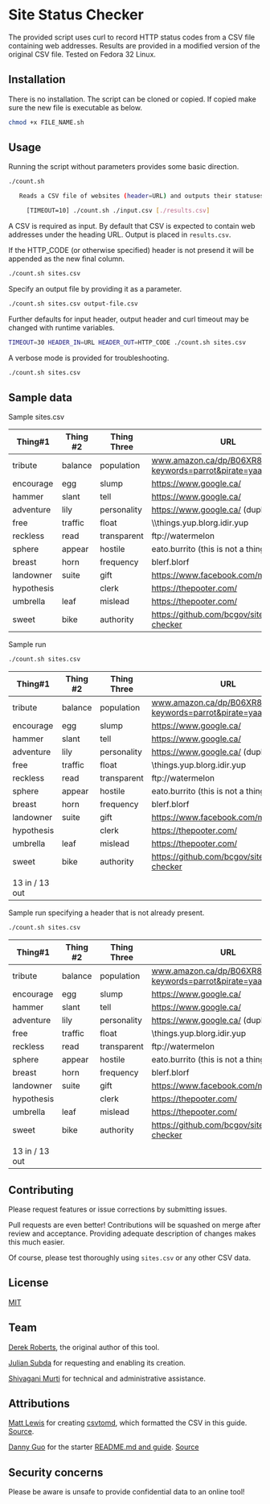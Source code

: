 # Site Status Checker

The provided script uses curl to record HTTP status codes from a CSV file containing web addresses.  Results are provided in a modified version of the original CSV file.  Tested on Fedora 32 Linux.

## Installation

There is no installation.  The script can be cloned or copied.  If copied make sure the new file is executable as below.

```bash
chmod +x FILE_NAME.sh
```

## Usage

Running the script without parameters provides some basic direction.

```bash
./count.sh 

   Reads a CSV file of websites (header=URL) and outputs their statuses (header=HTTP_STATUS)

     [TIMEOUT=10] ./count.sh ./input.csv [./results.csv]
```

A CSV is required as input.  By default that CSV is expected to contain web addresses under the heading URL.  Output is placed in `results.csv`.

If the HTTP_CODE (or otherwise specified) header is not presend it will be appended as the new final column.

```bash
./count.sh sites.csv 
```

Specify an output file by providing it as a parameter.
```bash
./count.sh sites.csv output-file.csv
```

Further defaults for input header, output header and curl timeout may be changed with runtime variables.

```bash
TIMEOUT=30 HEADER_IN=URL HEADER_OUT=HTTP_CODE ./count.sh sites.csv 
```

A verbose mode is provided for troubleshooting.

```bash
./count.sh sites.csv 
```

## Sample data

Sample sites.csv

| Thing#1    | Thing #2 | Thing Three | URL                                                     |            |  blerf      | woog      | HTTP_STATUS    | Thing_four |
| ---------- | -------- | ----------- | ------------------------------------------------------- | ---------- | ----------- | --------- | -------------- | ---------- |
| tribute    | balance  | population  | www.amazon.ca/dp/B06XR8LS2L?keywords=parrot&pirate=yaar |            | needle      | effective | response       | infinite   |
| encourage  | egg      | slump       | https://www.google.ca/                                  | first      |             | urgency   | decorative     | connection |
| hammer     | slant    | tell        | https://www.google.ca/                                  | regulation | tumble      | premature | goalkeeper     | elbow      |
| adventure  | lily     | personality | https://www.google.ca/ (duplicate!)                     | pour       | proud       | lamb      | !@#$%!!http:// | threaten   |
| free       | traffic  | float       | \\\things.yup.blorg.idir.yup                             | muscle     | gate        | carry     | hover          | butterfly  |
| reckless   | read     | transparent | ftp://watermelon                                        | prison     | photography | owe       | barrier        | conscious  |
| sphere     | appear   | hostile     | eato.burrito (this is not a thing)                      | oh         | garbage     | reform    | dressing       | gradient   |
| breast     | horn     | frequency   | blerf.blorf                                             | brink      | shaft       | award     | agriculture    | lawyer     |
| landowner  | suite    | gift        | https://www.facebook.com/marketplace                    | kid        | hip         | accept    | leg            | album      |
| hypothesis |          | clerk       | https://thepooter.com/                                  | tragedy    | retain      | decrease  | verdict        | reduction  |
| umbrella   | leaf     | mislead     | https://thepooter.com/                                  | conviction | wrap        | position  | shatter        | reflection |
| sweet      | bike     | authority   | https://github.com/bcgov/site-status-checker            | beg        | alive       | seem      | ratio          | margin     |

Sample run
```bash
./count.sh sites.csv
```

| Thing#1        | Thing #2 | Thing Three | URL                                                     |            |  blerf      | woog      | HTTP_STATUS | Thing_four |
| -------------- | -------- | ----------- | ------------------------------------------------------- | ---------- | ----------- | --------- | ----------- | ---------- |
| tribute        | balance  | population  | www.amazon.ca/dp/B06XR8LS2L?keywords=parrot&pirate=yaar |            | needle      | effective | 503         | infinite   |
| encourage      | egg      | slump       | https://www.google.ca/                                  | first      |             | urgency   | 200         | connection |
| hammer         | slant    | tell        | https://www.google.ca/                                  | regulation | tumble      | premature | 200         | elbow      |
| adventure      | lily     | personality | https://www.google.ca/ (duplicate!)                     | pour       | proud       | lamb      | 200         | threaten   |
| free           | traffic  | float       | \\things.yup.blorg.idir.yup                             | muscle     | gate        | carry     | Excluded    | butterfly  |
| reckless       | read     | transparent | ftp://watermelon                                        | prison     | photography | owe       | Excluded    | conscious  |
| sphere         | appear   | hostile     | eato.burrito (this is not a thing)                      | oh         | garbage     | reform    | Unavailable | gradient   |
| breast         | horn     | frequency   | blerf.blorf                                             | brink      | shaft       | award     | Unavailable | lawyer     |
| landowner      | suite    | gift        | https://www.facebook.com/marketplace                    | kid        | hip         | accept    | 200         | album      |
| hypothesis     |          | clerk       | https://thepooter.com/                                  | tragedy    | retain      | decrease  | 200         | reduction  |
| umbrella       | leaf     | mislead     | https://thepooter.com/                                  | conviction | wrap        | position  | 200         | reflection |
| sweet          | bike     | authority   | https://github.com/bcgov/site-status-checker            | beg        | alive       | seem      | 200         | margin     |
|                |
| 13 in / 13 out |

Sample run specifying a header that is not already present.

```bash
./count.sh sites.csv
```

| Thing#1        | Thing #2 | Thing Three | URL                                                     |            |  blerf      | woog      | HTTP_STATUS    | Thing_four | CODEASUS    |
| -------------- | -------- | ----------- | ------------------------------------------------------- | ---------- | ----------- | --------- | -------------- | ---------- | ----------- |
| tribute        | balance  | population  | www.amazon.ca/dp/B06XR8LS2L?keywords=parrot&pirate=yaar |            | needle      | effective | response       | infinite   | 503         |
| encourage      | egg      | slump       | https://www.google.ca/                                  | first      |             | urgency   | decorative     | connection | 200         |
| hammer         | slant    | tell        | https://www.google.ca/                                  | regulation | tumble      | premature | goalkeeper     | elbow      | 200         |
| adventure      | lily     | personality | https://www.google.ca/ (duplicate!)                     | pour       | proud       | lamb      | !@#$%!!http:// | threaten   | 200         |
| free           | traffic  | float       | \\things.yup.blorg.idir.yup                             | muscle     | gate        | carry     | hover          | butterfly  | Excluded    |
| reckless       | read     | transparent | ftp://watermelon                                        | prison     | photography | owe       | barrier        | conscious  | Excluded    |
| sphere         | appear   | hostile     | eato.burrito (this is not a thing)                      | oh         | garbage     | reform    | dressing       | gradient   | Unavailable |
| breast         | horn     | frequency   | blerf.blorf                                             | brink      | shaft       | award     | agriculture    | lawyer     | Unavailable |
| landowner      | suite    | gift        | https://www.facebook.com/marketplace                    | kid        | hip         | accept    | leg            | album      | 200         |
| hypothesis     |          | clerk       | https://thepooter.com/                                  | tragedy    | retain      | decrease  | verdict        | reduction  | 200         |
| umbrella       | leaf     | mislead     | https://thepooter.com/                                  | conviction | wrap        | position  | shatter        | reflection | 200         |
| sweet          | bike     | authority   | https://github.com/bcgov/site-status-checker            | beg        | alive       | seem      | ratio          | margin     | 200         |
|                |
| 13 in / 13 out |


## Contributing

Please request features or issue corrections by submitting issues.

Pull requests are even better!  Contributions will be squashed on merge after review and acceptance.  Providing adequate description of changes makes this much easier.

Of course, please test thoroughly using `sites.csv` or any other CSV data.

## License

[MIT](https://choosealicense.com/licenses/mit/)

## Team

[Derek Roberts](https://github.com/derekroberts), the original author of this tool.

[Julian Subda](https://github.com/actionanalytics) for requesting and enabling its creation.

[Shivagani Murti](https://github.com/zoyavit) for technical and administrative assistance.

## Attributions

[Matt Lewis](https://github.com/mplewis) for creating [csvtomd](https://csvtomd.com/), which formatted the CSV in this guide.  [Source](https://github.com/mplewis/csvtomd-web).

[Danny Guo](https://github.com/dguo/make-a-readme) for the starter [README.md and guide](https://www.makeareadme.com).  [Source](https://github.com/dguo/make-a-readme)

## Security concerns

Please be aware is unsafe to provide confidential data to an online tool!